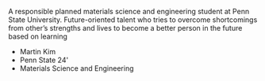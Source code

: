 
A responsible planned materials science and engineering student at Penn State University. Future-oriented talent who tries to overcome shortcomings from other’s strengths and lives to become a better person in the future based on learning

- Martin Kim
- Penn State 24'
- Materials Science and Engineering



<!---
Martini0603/Martini0603 is a ✨ special ✨ repository because its `README.md` (this file) appears on your GitHub profile.
You can click the Preview link to take a look at your changes.
--->
